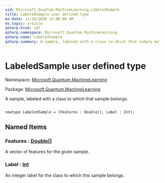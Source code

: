 ```yaml
---
uid: Microsoft.Quantum.MachineLearning.LabeledSample
title: LabeledSample user defined type
ms.date: 11/26/2020 12:00:00 AM
ms.topic: article
qsharp.kind: udt
qsharp.namespace: Microsoft.Quantum.MachineLearning
qsharp.name: LabeledSample
qsharp.summary: A sample, labeled with a class to which that sample belongs.
---
```


# LabeledSample user defined type

Namespace: [Microsoft.Quantum.MachineLearning](xref:Microsoft.Quantum.MachineLearning)

Package: [Microsoft.Quantum.MachineLearning](https://nuget.org/packages/Microsoft.Quantum.MachineLearning)


A sample, labeled with a class to which that sample belongs.

```qsharp

newtype LabeledSample = (Features : Double[], Label : Int);
```



## Named Items

### Features : [Double](xref:microsoft.quantum.lang-ref.double)[]

A vector of features for the given sample.
### Label : [Int](xref:microsoft.quantum.lang-ref.int)

An integer label for the class to which this sample belongs.